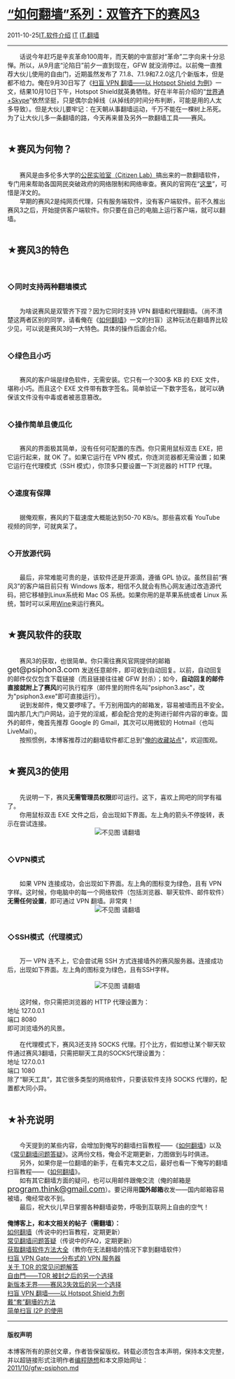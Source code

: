 <!DOCTYPE html>
<html xmlns="http://www.w3.org/1999/xhtml" xml:lang="zh-CN">
<head>
<meta http-equiv="Content-Type" content="text/html; charset=utf-8" />
<meta name="generator" content="Python script by program.think@gmail.com" />
<meta name="provider" content="program-think.blogspot.com" />
<link type="text/css" rel="stylesheet" href="../../css/program-think.css" />
<title>“如何翻墙”系列：双管齐下的赛风3 - 编程随想的博客</title>
</head>
<body>
<div id="main" style="width:100%;">
<h1><a href="../../index.md" title="回到首页">“如何翻墙”系列：双管齐下的赛风3</a></h1>
<div class="post-info"><span class="date-header">2011-10-25</span><a href="../../tags/IT.E8BDAFE4BBB6E4BB8BE7BB8D.md" class="tag">IT.软件介绍</a> <a href="../../tags/IT.md" class="tag">IT</a> <a href="../../tags/IT.E7BFBBE5A299.md" class="tag">IT.翻墙</a> </div>
<hr>
<div class="post">
&#12288;&#12288;话说今年赶巧是辛亥革命100周年，而天朝的中宣部对“革命”二字向来十分忌惮。所以，从9月底“沦陷日”前夕一直到现在，GFW 就没消停过。以前俺一直推荐大伙儿使用的自由门，近期虽然发布了 7.1.8、7.1.9和7.2.0这几个新版本，但是都不给力。俺在9月30日写了《<a href="../../2011/09/gfw-vpn-hotspot-shield.md">扫盲 VPN 翻墙——以 Hotspot Shield 为例</a>》一文，结果10月10日下午，Hotspot Shield就英勇牺牲。好在半年前介绍的“<a href="../../2011/05/through-gfw-with-skype.md">世界通+Skype</a>”依然坚挺，只是偶尔会掉线（从掉线的时间分布判断，可能是用的人太多导致）。但是大伙儿要牢记：在天朝从事翻墙运动，千万不能在一棵树上吊死。为了让大伙儿多一条翻墙的路，今天再来普及另外一款翻墙工具——赛风。<a name='more'></a><!--program-think--><br /><br /><h2>★赛风为何物？</h2><br />&#12288;&#12288;赛风是由多伦多大学的<a href="http://citizenlab.org/" target="_blank" rel="nofollow">公民实验室（Citizen Lab）</a>搞出来的一款翻墙软件，专门用来帮助各国网民突破政府的网络限制和网络审查。赛风的官网在“<a href="http://psiphon.ca/" target="_blank" rel="nofollow">这里</a>”，可惜是洋文的。<br />&#12288;&#12288;早期的赛风2是纯网页代理，只有服务端软件，没有客户端软件。前不久推出赛风3之后，开始提供客户端软件。你只要在自己的电脑上运行客户端，就可以翻墙。<br /><br /><h2>★赛风3的特色</h2><br /><h3>◇同时支持两种翻墙模式</h3><br />&#12288;&#12288;为啥说赛风是双管齐下捏？因为它同时支持 VPN 翻墙和代理翻墙。（尚不清楚这两者区别的同学，请看俺在《<a href="../../2009/05/how-to-break-through-gfw.md">如何翻墙</a>》一文的扫盲）这种玩法在翻墙界比较少见，可以说是赛风3的一大特色。具体的操作后面会介绍。<br /><br /><h3>◇绿色且小巧</h3><br />&#12288;&#12288;赛风的客户端是绿色软件，无需安装。它只有一个300多 KB 的 EXE 文件，堪称小巧。而且这个 EXE 文件带有数字签名。简单验证一下数字签名，就可以确保该文件没有中毒或者被恶意篡改。<br /><br /><h3>◇操作简单且傻瓜化</h3><br />&#12288;&#12288;赛风的界面极其简单，没有任何可配置的东西。你只需用鼠标双击 EXE，把它运行起来，就 OK 了。如果它运行在 VPN 模式，你连浏览器都无需设置；如果它运行在代理模式（SSH 模式），你顶多只要设置一下浏览器的 HTTP 代理。<br /><br /><h3>◇速度有保障</h3><br />&#12288;&#12288;据俺观察，赛风的下载速度大概能达到50-70 KB/s。那些喜欢看 YouTube 视频的同学，可就爽呆了。<br /><br /><h3>◇开放源代码</h3><br />&#12288;&#12288;最后，非常难能可贵的是，该软件还是开源滴，遵循 GPL 协议。虽然目前“赛风3”的客户端目前只有 Windows 版本，相信不久就会有热心网友通过改造源代码，把它移植到Linux系统和 Mac OS 系统。如果你用的是苹果系统或者 Linux 系统，暂时可以采用<a href="http://www.winehq.org/" target="_blank" rel="nofollow">Wine</a>来运行赛风。<br /><br /><h2>★赛风软件的获取</h2><br />&#12288;&#12288;赛风3的获取，也很简单。你只需往赛风官网提供的邮箱 <font size="4">get@psiphon3.com</font> 发送任意邮件，即可收到自动回复。以前，自动回复的邮件仅仅包含下载链接（而且链接往往被 GFW 封杀）；如今，<b>自动回复的邮件直接就附上了赛风</b>的可执行程序（邮件里的附件名叫"psiphon3.asc"，改为"psiphon3.exe"即可直接运行）。<br />&#12288;&#12288;说到发邮件，俺又要啰嗦了。千万别用国内的邮箱发，容易被墙而且不安全。国内那几大门户网站，迫于党的淫威，都会配合党的走狗进行邮件内容的审查。国外的邮件，俺首先推荐 Google 的 Gmail，其次可以用微软的 Hotmail（也叫 LiveMail）。<br />&#12288;&#12288;按照惯例，本博客推荐过的翻墙软件都汇总到"<a href="https://code.google.com/p/program-think/wiki/Software" target="_blank">俺的收藏站点</a>"，欢迎围观。<br /><br /><h2>★赛风3的使用</h2><br />&#12288;&#12288;先说明一下，赛风<b>无需管理员权限</b>即可运行。这下，喜欢上网吧的同学有福了。<br />&#12288;&#12288;你用鼠标双击 EXE 文件之后，会出现如下界面。左上角的箭头不停旋转，表示在尝试连接。<br /><center><img src="../../images/2011/10/r_Rt2wpOm5GqXKJzRQnVGlhwHpqx0RvSGTTt1QRC0vNNpZYo5XzBxkNHr0jAmkUPdjFWNuveo23R5wk4n4hn9Ckd1GB8J2sboIKJ3M7oRVs_Oe4ROt6t09ZjCvKorsuKlmQ" alt="不见图 请翻墙"></center><br /><h3>◇VPN模式</h3><br />&#12288;&#12288;如果 VPN 连接成功，会出现如下界面。左上角的图标变为绿色，且有 VPN 字样。这时候，你电脑中的每一个网络软件（包括浏览器、聊天软件、邮件软件）<b>无需任何设置</b>，即可通过 VPN 翻墙。非常爽！<br /><center><img src="../../images/2011/10/PHj9r-uhPmVuN-b-BxFknhWeSCERoVdi-MfbUab2F0-59Tbh3dturUtH2rgadXXVuHm7QSpwdrqxm1rcIy9Zwgy5_ecZP5grSAPaASlLSadXhhk6Hf408ndHbi7XQ81QktA" alt="不见图 请翻墙"></center><br /><h3>◇SSH模式（代理模式）</h3><br />&#12288;&#12288;万一 VPN 连不上，它会尝试用 SSH 方式连接墙外的赛风服务器。连接成功后，出现如下界面。左上角的图标变为绿色，且有SSH字样。<br /><br /><center><img src="../../images/2011/10/2mgqIJmb7MiYvNxKq15qca6EM0gtpIR3WaOca9xi0YtaHvQxQNpOMpA8h0R6sh4tFOppCyEtRqcVjlQoDHep6sWi0HqU8GLHLGSOl8wk3jSWNP_kxYRUH_f06TqPuRLutPY" alt="不见图 请翻墙"></center><br />&#12288;&#12288;这时候，你只需把浏览器的 HTTP 代理设置为：<br />地址 127.0.0.1<br />端口 8080<br />即可浏览墙外的风景。<br /><br />&#12288;&#12288;在代理模式下，赛风3还支持 SOCKS 代理。打个比方，假如想让某个聊天软件通过赛风3翻墙，只需把聊天工具的SOCKS代理设置为：<br />地址 127.0.0.1<br />端口 1080<br />除了“聊天工具”，其它很多类型的网络软件，只要该软件支持 SOCKS 代理的，配置都大同小异。<br /><br /><h2>★补充说明</h2><br />&#12288;&#12288;今天提到的某些内容，会增加到俺写的翻墙扫盲教程——《<a href="../../2009/05/how-to-break-through-gfw.md">如何翻墙</a>》以及《<a href="../../2011/09/gfw-faq.md">常见翻墙问题答疑</a>》。这两份文档，俺会不定期更新，力图做到与时俱进。<br />&#12288;&#12288;另外，如果你是一位翻墙的新手，在看完本文之后，最好也看一下俺写的翻墙扫盲教程——《<a href="../../2009/05/how-to-break-through-gfw.md">如何翻墙</a>》。<br />&#12288;&#12288;如有其它翻墙方面的疑问，也可以用邮件跟俺交流（俺的邮箱是 <font size="4"><a href="mailto:program.think@gmail.com" target="_blank">program.think@gmail.com</a></font>）。要记得用<b>国外邮箱</b>收发——国内邮箱容易被墙，俺经常收不到。<br />&#12288;&#12288;最后，祝大伙儿早日掌握各种翻墙姿势，呼吸到互联网上自由的空气！<br /><br /><b>俺博客上，和本文相关的帖子（需翻墙）：</b><br /><a href="../../2009/05/how-to-break-through-gfw.md">如何翻墙</a>（传说中的扫盲教程，定期更新）<br /><a href="../../2011/09/gfw-faq.md">常见翻墙问题答疑</a>（传说中的FAQ，定期更新）<br /><a href="../../2011/03/how-to-get-gfw-tools.md">获取翻墙软件方法大全</a>（教你在无法翻墙的情况下拿到翻墙软件）<br /><a href="../../2013/04/gfw-vpngate.md">扫盲 VPN Gate——分布式的 VPN 服务器</a><br /><a href="../../2013/11/tor-faq.md">关于 TOR 的常见问题解答</a><br /><a href="../../2010/03/choose-free-gate.md">自由門——TOR 被封之后的另一个选择</a><br /><a href="../../2011/12/gfw-wujie.md">新版本无界——赛风3失效后的另一个选择</a><br /><a href="../../2011/09/gfw-vpn-hotspot-shield.md">扫盲 VPN 翻墙——以 Hotspot Shield 为例</a><br /><a href="../../2009/09/break-through-gfw-with-tor.md">戴“套”翻墻的方法</a><br /><a href="../../2012/06/gfw-i2p.md">简单扫盲 I2P 的使用</a><div class="blogger-post-footer">
</div>
<hr>
<div class="copyright">
<h4>版权声明</h4>
本博客所有的原创文章，作者皆保留版权。转载必须包含本声明，保持本文完整，并以超链接形式注明作者<a href="mailto:program.think@gmail.com">编程随想</a>和本文原始网址：<br>
<a href="2011/10/gfw-psiphon.md">2011/10/gfw-psiphon.md</a>
</div>
</div>
</body>
</html>
